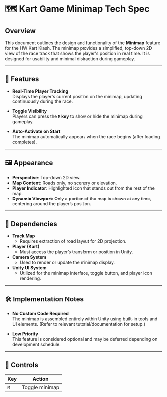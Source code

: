 # 🗺️ Kart Game Minimap Tech Spec

## Overview

This document outlines the design and functionality of the **Minimap** feature for the HW Kart Klash. The minimap provides a simplified, top-down 2D view of the race track that shows the player's position in real time. It is designed for usability and minimal distraction during gameplay.

---

## 🎯 Features

- **Real-Time Player Tracking**  
  Displays the player's current position on the minimap, updating continuously during the race.

- **Toggle Visibility**  
  Players can press the **`M` key** to show or hide the minimap during gameplay.

- **Auto-Activate on Start**  
  The minimap automatically appears when the race begins (after loading completes).

---

## 🖼️ Appearance

- **Perspective**: Top-down 2D view.
- **Map Content**: Roads only, no scenery or elevation.
- **Player Indicator**: Highlighted icon that stands out from the rest of the map.
- **Dynamic Viewport**: Only a portion of the map is shown at any time, centering around the player’s position.

---

## 🧱 Dependencies

- **Track Map**
  - Requires extraction of road layout for 2D projection.
- **Player (Kart)**
  - Must access the player’s transform or position in Unity.
- **Camera System**
  - Used to render or update the minimap display.
- **Unity UI System**
  - Utilized for the minimap interface, toggle button, and player icon rendering.

---

## 🛠️ Implementation Notes

- **No Custom Code Required**  
  The minimap is assembled entirely within Unity using built-in tools and UI elements.
  (Refer to relevant tutorial/documentation for setup.)

- **Low Priority**  
  This feature is considered optional and may be deferred depending on development schedule.

---

## 📌 Controls

| Key | Action           |
|-----|------------------|
| `M` | Toggle minimap   |
